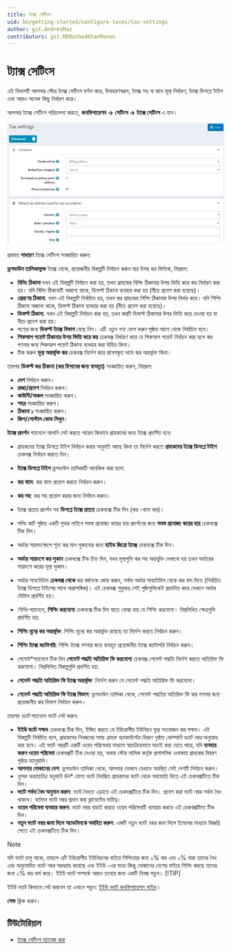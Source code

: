 ```yaml
---
title: ট্যাক্স সেটিংস
uid: bn/getting-started/configure-taxes/tax-settings
author: git.AndreiMaz
contributors: git.MDRashedKhanMenon
---
```


# ট্যাক্স সেটিংস

এই বিভাগটি আপনার স্টোর ট্যাক্স সেটিংস বর্ণনা করে, উদাহরণস্বরূপ, ট্যাক্স সহ বা বাদে মূল্য নির্ধারণ, ট্যাক্স ডিসপ্লে টাইপ এবং আরও অনেক কিছু নির্ধারণ করে।

আপনার ট্যাক্স সেটিংস পরিচালনা করতে, **কনফিগারেশন → সেটিংস → ট্যাক্স সেটিংস** এ যান।

![ট্যাক্স সেটিংস](_static/tax-settings/tax-settings.jpg)

প্রথমত **সাধারণ** ট্যাক্স সেটিংস সংজ্ঞায়িত করুন:

**ড্রপডাউন তালিকাভুক্ত** ট্যাক্স থেকে, প্রয়োজনীয় বিকল্পটি নির্বাচন করুন যার উপর কর ভিত্তিক, নিম্নরূপ:

* **বিলিং ঠিকানা** যখন এই বিকল্পটি নির্বাচন করা হয়, তখন গ্রাহকের বিলিং ঠিকানার উপর ভিত্তি করে কর নির্ধারণ করা হয়। যদি বিলিং ঠিকানাটি অজানা থাকে, ডিফল্ট ঠিকানা ব্যবহার করা হয় (নীচে প্রবেশ করা হয়েছে)।
* **প্রেরণের ঠিকানা**. যখন এই বিকল্পটি নির্বাচিত হয়, তখন কর গ্রাহকের শিপিং ঠিকানার উপর নির্ভর করে। যদি শিপিং ঠিকানা অজানা থাকে, ডিফল্ট ঠিকানা ব্যবহার করা হয় (নীচে প্রবেশ করা হয়েছে)।
* **ডিফল্ট ঠিকানা**. যখন এই বিকল্পটি নির্বাচন করা হয়, তখন করটি ডিফল্ট ঠিকানার উপর ভিত্তি করে দেওয়া হয় যা নীচে প্রবেশ করা হয়।
* পণ্যের জন্য **ডিফল্ট ট্যাক্স বিভাগ** বেছে নিন। এটি *নতুন পণ্য যোগ করুন* পৃষ্ঠায় আগে থেকে নির্বাচিত হবে।
* **পিকআপ পয়েন্ট ঠিকানার উপর ভিত্তি করে কর** চেকবক্স নির্ধারণ করে যে পিকআপ পয়েন্ট নির্বাচন করা হলে কর গণনার জন্য পিকআপ পয়েন্ট ঠিকানা ব্যবহার করা উচিত কিনা।
* টিক করুন **মূল্য অন্তর্ভুক্ত কর** চেকবক্স নির্দেশ করে প্রবেশকৃত দামে কর অন্তর্ভুক্ত কিনা।

তারপর **ডিফল্ট কর ঠিকানা (কর হিসাবের জন্য ব্যবহৃত)** সংজ্ঞায়িত করুন, নিম্নরূপ:

* **দেশ** নির্বাচন করুন।
* **রাজ্য/প্রদেশ** নির্বাচন করুন।
* **কাউন্টি/অঞ্চল** সংজ্ঞায়িত করুন।
* **শহর** সংজ্ঞায়িত করুন।
* **ঠিকানা ১** সংজ্ঞায়িত করুন।
* **জিপ/পোস্টাল কোড লিখুন**।

**ট্যাক্স প্রদর্শন** প্যানেলে আপনি সেট করতে পারেন কিভাবে গ্রাহকদের জন্য ট্যাক্স প্রদর্শিত হবে:

* গ্রাহকদের ট্যাক্স ডিসপ্লে টাইপ নির্বাচন করার অনুমতি আছে কিনা তা নির্দেশ করতে **গ্রাহকদের ট্যাক্স ডিসপ্লে টাইপ** চেকবক্স নির্বাচন করতে দিন।
* **ট্যাক্স ডিসপ্লে টাইপ** ড্রপডাউন তালিকাটি আনকিক করা হলে:
* **কর বাদে**: কর বাদে প্রয়োগ করতে নির্বাচন করুন।
* **কর সহ**: কর সহ প্রয়োগ করার জন্য নির্বাচন করুন।
* ট্যাক্স প্রত্যয় প্রদর্শন সহ **ডিসপ্লে ট্যাক্স প্রত্যয়** চেকবক্সে টিক দিন (কর -বাদে কর)।
* শপিং কার্ট পৃষ্ঠায় একটি পৃথক লাইনে সমস্ত প্রযোজ্য করের হার প্রদর্শনের জন্য **সমস্ত প্রযোজ্য করের হার** চেকবক্সে টিক দিন।
* অর্ডার সারসংক্ষেপে শূন্য কর মান লুকানোর জন্য **হাইড জিরো ট্যাক্স** চেকবক্সে টিক দিন।
* **অর্ডার সারাংশে কর লুকান** চেকবক্সে টিক চিহ্ন দিন, যখন মূল্যগুলি কর সহ অন্তর্ভুক্ত দেখানো হয় তখন অর্ডারের সারাংশে করের মূল্য লুকান।
* অর্ডার সাবটোটাল **চেকবক্স থেকে** কর বর্জনকে জোর করুন, সর্বদা অর্ডার সাবটোটাল থেকে কর বাদ দিতে (নির্বাচিত ট্যাক্স ডিসপ্লে টাইপের সাথে অপ্রাসঙ্গিক)। এই চেকবক্স শুধুমাত্র সেই পৃষ্ঠাগুলিকেই প্রভাবিত করে যেখানে অর্ডার টোটাল প্রদর্শিত হয়।

* *শিপিং* প্যানেলে, **শিপিং করযোগ্য** চেকবক্সে টিক দিন যাতে বোঝা যায় যে শিপিং করযোগ্য। নিম্নলিখিত ক্ষেত্রগুলি প্রদর্শিত হয়:
* **শিপিং মূল্যে কর অন্তর্ভুক্ত**: শিপিং মূল্যে কর অন্তর্ভুক্ত রয়েছে তা নির্দেশ করতে নির্বাচন করুন।
* **শিপিং ট্যাক্স ক্যাটাগরি**: শিপিং ট্যাক্স গণনার জন্য ব্যবহৃত প্রয়োজনীয় ট্যাক্স ক্যাটাগরি নির্বাচন করুন।

* পেমেন্ট*প্যানেলে টিক দিন **পেমেন্ট পদ্ধতি অতিরিক্ত ফি করযোগ্য** চেকবক্স পেমেন্ট পদ্ধতি নির্দেশ করতে অতিরিক্ত ফি করযোগ্য। নিম্নলিখিত বিকল্পগুলি প্রদর্শিত হয়:
* **পেমেন্ট পদ্ধতি অতিরিক্ত ফি ট্যাক্স অন্তর্ভুক্ত**: নির্দেশ করুন যে পেমেন্ট পদ্ধতি অতিরিক্ত ফি করযোগ্য।
* **পেমেন্ট পদ্ধতি অতিরিক্ত ফি ট্যাক্স বিভাগ**: ড্রপডাউন তালিকা থেকে, পেমেন্ট পদ্ধতির অতিরিক্ত ফি কর গণনার জন্য প্রয়োজনীয় কর বিভাগ নির্বাচন করুন।

তারপর *ভ্যাট* প্যানেলে ভ্যাট সেট করুন:

* **ইইউ ভ্যাট সক্ষম** চেকবক্সে টিক দিন, ইঙ্গিত করতে যে ইউরোপীয় ইউনিয়ন মূল্য সংযোজন কর সক্ষম। এই বিকল্পটি নির্বাচিত হলে, গ্রাহকদের নিবন্ধনের সময় *গ্রাহক অ্যাকাউন্টের বিবরণ পৃষ্ঠায়* *কোম্পানি ভ্যাট নম্বর* অনুরোধ করা হবে। এই ভ্যাট নম্বরটি একটি ওয়েব পরিষেবার মাধ্যমে স্বয়ংক্রিয়ভাবে যাচাই করা যেতে পারে, যদি **ব্যবহার করুন ওয়েব পরিষেবা** চেকবক্সটি টিক দেওয়া হয়, অথবা স্টোর মালিক কর্তৃক প্রশাসনিক এলাকায় গ্রাহকের বিবরণ পৃষ্ঠায় ম্যানুয়ালি।
* **আপনার দোকানের দেশ**: ড্রপডাউন তালিকা থেকে, আপনার দোকান যেখানে অবস্থিত সেই দেশটি নির্বাচন করুন।
* *মূসক অব্যাহতির অনুমতি দিন** যোগ্য ভ্যাট নিবন্ধিত গ্রাহকদের ভ্যাট থেকে অব্যাহতি দিতে এই চেকবক্সটিতে টিক দিন।
* **ভ্যাট সর্বদা বৈধ অনুমান করুন**: ভ্যাট বৈধতা এড়াতে এই চেকবক্সটিতে টিক দিন। প্রবেশ করা ভ্যাট নম্বর সর্বদা বৈধ থাকবে। বর্তমান ভ্যাট নম্বর প্রদান করা ক্লায়েন্টের দায়িত্ব।
* **ওয়েব পরিষেবা ব্যবহার করুন:** ভ্যাট নম্বর যাচাই করতে ওয়েব পরিষেবাটি ব্যবহার করতে এই চেকবক্সটিতে টিক দিন।
* **নতুন ভ্যাট নম্বর জমা দিলে অ্যাডমিনকে অবহিত করুন**: একটি নতুন ভ্যাট নম্বর জমা দিলে ইমেলের মাধ্যমে বিজ্ঞপ্তি পেতে এই চেকবক্সটিতে টিক দিন।

> [!NOTE]
>
> যদি ভ্যাট চালু থাকে, তাহলে এটি ইউরোপীয় ইউনিয়নের বাইরে শিপিংয়ের জন্য ০% কর এবং ০% যারা তাদের বৈধ এবং অনুমোদিত ভ্যাট নম্বর সরবরাহ করেছে এবং ইইউ -এর মধ্যে কিন্তু দোকানের দেশের বাইরে শিপিং করছে তাদের জন্য ০% কর ধার্য করে। ইইউ ভ্যাট সম্পর্কে আরও তথ্যের জন্য একটি নিবন্ধ পড়ুন।
> [!TIP]
>
> ইইউ ভ্যাট কিভাবে সেট করবেন তা এখানে পড়ুন: [ইইউ ভ্যাট কনফিগারেশন গাইড](xref:bn/getting-start/configure-tax/index#eu-vat-configuration-guide)।

**সেভ** ক্লিক করুন।

## টিউটোরিয়াল

* [ট্যাক্স সেটিংস ম্যানেজ করা](https://www.youtube.com/watch?v=8iF5nQvIoLs&feature=youtu.be)
